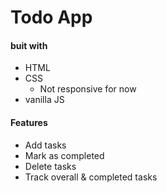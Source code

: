 # Todo App
#### buit with 
- HTML
- CSS
  - Not responsive for now
- vanilla JS

#### Features
- Add tasks
- Mark as completed
- Delete tasks
- Track overall & completed tasks
